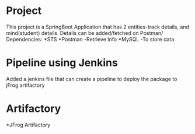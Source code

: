 
# Project 

This project is a SpringBoot Application that has 2 entities-track details, and mind(student) details. Details can be added/fetched on Postman/
Dependencies:
*STS 
*Postman -Retrieve Info
*MySQL -To store data

# Pipeline using Jenkins
Added a jenkins file that can create a pipeline to deploy the package to jFrog artifactory

# Artifactory 
*JFrog Artifactory

